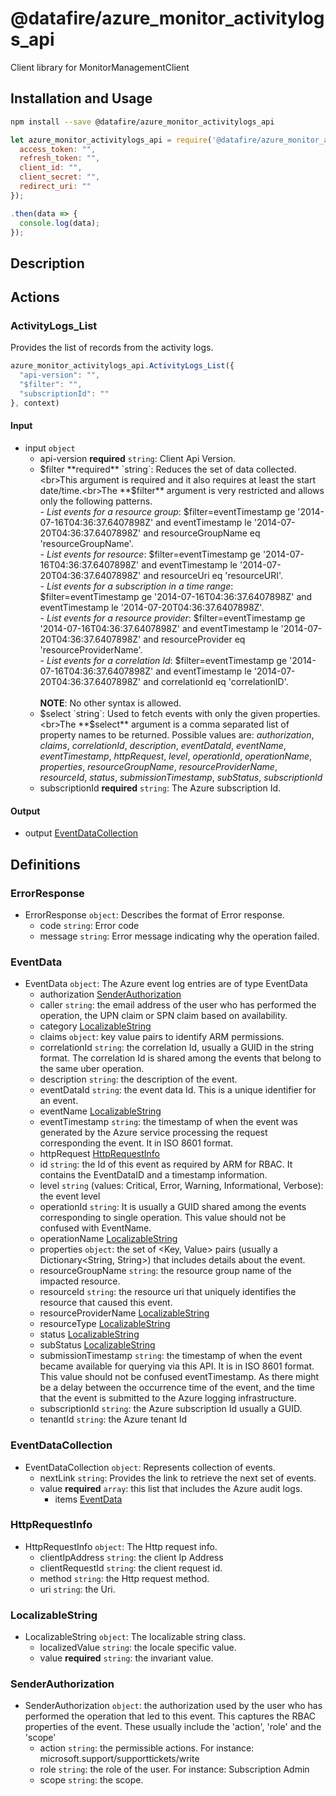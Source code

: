 # @datafire/azure_monitor_activitylogs_api

Client library for MonitorManagementClient

## Installation and Usage
```bash
npm install --save @datafire/azure_monitor_activitylogs_api
```
```js
let azure_monitor_activitylogs_api = require('@datafire/azure_monitor_activitylogs_api').create({
  access_token: "",
  refresh_token: "",
  client_id: "",
  client_secret: "",
  redirect_uri: ""
});

.then(data => {
  console.log(data);
});
```

## Description



## Actions

### ActivityLogs_List
Provides the list of records from the activity logs.


```js
azure_monitor_activitylogs_api.ActivityLogs_List({
  "api-version": "",
  "$filter": "",
  "subscriptionId": ""
}, context)
```

#### Input
* input `object`
  * api-version **required** `string`: Client Api Version.
  * $filter **required** `string`: Reduces the set of data collected.<br>This argument is required and it also requires at least the start date/time.<br>The **$filter** argument is very restricted and allows only the following patterns.<br>- *List events for a resource group*: $filter=eventTimestamp ge '2014-07-16T04:36:37.6407898Z' and eventTimestamp le '2014-07-20T04:36:37.6407898Z' and resourceGroupName eq 'resourceGroupName'.<br>- *List events for resource*: $filter=eventTimestamp ge '2014-07-16T04:36:37.6407898Z' and eventTimestamp le '2014-07-20T04:36:37.6407898Z' and resourceUri eq 'resourceURI'.<br>- *List events for a subscription in a time range*: $filter=eventTimestamp ge '2014-07-16T04:36:37.6407898Z' and eventTimestamp le '2014-07-20T04:36:37.6407898Z'.<br>- *List events for a resource provider*: $filter=eventTimestamp ge '2014-07-16T04:36:37.6407898Z' and eventTimestamp le '2014-07-20T04:36:37.6407898Z' and resourceProvider eq 'resourceProviderName'.<br>- *List events for a correlation Id*: $filter=eventTimestamp ge '2014-07-16T04:36:37.6407898Z' and eventTimestamp le '2014-07-20T04:36:37.6407898Z' and correlationId eq 'correlationID'.<br><br>**NOTE**: No other syntax is allowed.
  * $select `string`: Used to fetch events with only the given properties.<br>The **$select** argument is a comma separated list of property names to be returned. Possible values are: *authorization*, *claims*, *correlationId*, *description*, *eventDataId*, *eventName*, *eventTimestamp*, *httpRequest*, *level*, *operationId*, *operationName*, *properties*, *resourceGroupName*, *resourceProviderName*, *resourceId*, *status*, *submissionTimestamp*, *subStatus*, *subscriptionId*
  * subscriptionId **required** `string`: The Azure subscription Id.

#### Output
* output [EventDataCollection](#eventdatacollection)



## Definitions

### ErrorResponse
* ErrorResponse `object`: Describes the format of Error response.
  * code `string`: Error code
  * message `string`: Error message indicating why the operation failed.

### EventData
* EventData `object`: The Azure event log entries are of type EventData
  * authorization [SenderAuthorization](#senderauthorization)
  * caller `string`: the email address of the user who has performed the operation, the UPN claim or SPN claim based on availability.
  * category [LocalizableString](#localizablestring)
  * claims `object`: key value pairs to identify ARM permissions.
  * correlationId `string`: the correlation Id, usually a GUID in the string format. The correlation Id is shared among the events that belong to the same uber operation.
  * description `string`: the description of the event.
  * eventDataId `string`: the event data Id. This is a unique identifier for an event.
  * eventName [LocalizableString](#localizablestring)
  * eventTimestamp `string`: the timestamp of when the event was generated by the Azure service processing the request corresponding the event. It in ISO 8601 format.
  * httpRequest [HttpRequestInfo](#httprequestinfo)
  * id `string`: the Id of this event as required by ARM for RBAC. It contains the EventDataID and a timestamp information.
  * level `string` (values: Critical, Error, Warning, Informational, Verbose): the event level
  * operationId `string`: It is usually a GUID shared among the events corresponding to single operation. This value should not be confused with EventName.
  * operationName [LocalizableString](#localizablestring)
  * properties `object`: the set of <Key, Value> pairs (usually a Dictionary<String, String>) that includes details about the event.
  * resourceGroupName `string`: the resource group name of the impacted resource.
  * resourceId `string`: the resource uri that uniquely identifies the resource that caused this event.
  * resourceProviderName [LocalizableString](#localizablestring)
  * resourceType [LocalizableString](#localizablestring)
  * status [LocalizableString](#localizablestring)
  * subStatus [LocalizableString](#localizablestring)
  * submissionTimestamp `string`: the timestamp of when the event became available for querying via this API. It is in ISO 8601 format. This value should not be confused eventTimestamp. As there might be a delay between the occurrence time of the event, and the time that the event is submitted to the Azure logging infrastructure.
  * subscriptionId `string`: the Azure subscription Id usually a GUID.
  * tenantId `string`: the Azure tenant Id

### EventDataCollection
* EventDataCollection `object`: Represents collection of events.
  * nextLink `string`: Provides the link to retrieve the next set of events.
  * value **required** `array`: this list that includes the Azure audit logs.
    * items [EventData](#eventdata)

### HttpRequestInfo
* HttpRequestInfo `object`: The Http request info.
  * clientIpAddress `string`: the client Ip Address
  * clientRequestId `string`: the client request id.
  * method `string`: the Http request method.
  * uri `string`: the Uri.

### LocalizableString
* LocalizableString `object`: The localizable string class.
  * localizedValue `string`: the locale specific value.
  * value **required** `string`: the invariant value.

### SenderAuthorization
* SenderAuthorization `object`: the authorization used by the user who has performed the operation that led to this event. This captures the RBAC properties of the event. These usually include the 'action', 'role' and the 'scope'
  * action `string`: the permissible actions. For instance: microsoft.support/supporttickets/write
  * role `string`: the role of the user. For instance: Subscription Admin
  * scope `string`: the scope.


